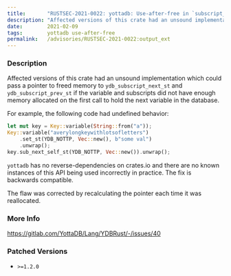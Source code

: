 ```yaml
---
title:       "RUSTSEC-2021-0022: yottadb: Use-after-free in `subscript_next` and `subscript_prev` wrappers"
description: "Affected versions of this crate had an unsound implementation which could pass a pointer to freed memory to ydbsubscriptnextst and ydbsubscriptprevst if the variable and subscripts did not have enough memory allocated on the first call to hold the next variable in the database. For example, the following code had undefined behavior rust let mut key  KeyvariableStringfroma Keyvariableaverylongkeywithlotsofletters   .setstYDBNOTTP, Vecnew, bsome val   .unwrap key.subnextselfstYDBNOTTP, Vecnew.unwrap  yottadb has no reversedependencies on crates.io and there are no known instances of this API being used incorrectly in practice. The fix is backwards compatible. The flaw was corrected by recalculating the pointer each time it was reallocated."
date:        2021-02-09
tags:        yottadb use-after-free
permalink:   /advisories/RUSTSEC-2021-0022:output_ext
---
```


### Description

Affected versions of this crate had an unsound implementation which could pass
a pointer to freed memory to `ydb_subscript_next_st` and
`ydb_subscript_prev_st` if the variable and subscripts did not have enough
memory allocated on the first call to hold the next variable in the database.

For example, the following code had undefined behavior:

```rust
let mut key = Key::variable(String::from("a"));
Key::variable("averylongkeywithlotsofletters")
    .set_st(YDB_NOTTP, Vec::new(), b"some val")
    .unwrap();
key.sub_next_self_st(YDB_NOTTP, Vec::new()).unwrap();
```

`yottadb` has no reverse-dependencies on crates.io and there are no known
instances of this API being used incorrectly in practice. The fix is backwards
compatible.

The flaw was corrected by recalculating the pointer each time it was reallocated.

### More Info

<https://gitlab.com/YottaDB/Lang/YDBRust/-/issues/40>

### Patched Versions

- `>=1.2.0`


